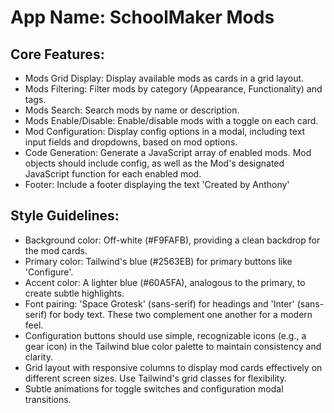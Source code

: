 # **App Name**: SchoolMaker Mods

## Core Features:

- Mods Grid Display: Display available mods as cards in a grid layout.
- Mods Filtering: Filter mods by category (Appearance, Functionality) and tags.
- Mods Search: Search mods by name or description.
- Mods Enable/Disable: Enable/disable mods with a toggle on each card.
- Mod Configuration: Display config options in a modal, including text input fields and dropdowns, based on mod options.
- Code Generation: Generate a JavaScript array of enabled mods. Mod objects should include config, as well as the Mod's designated JavaScript function for each enabled mod.
- Footer: Include a footer displaying the text 'Created by Anthony'

## Style Guidelines:

- Background color: Off-white (#F9FAFB), providing a clean backdrop for the mod cards.
- Primary color: Tailwind's blue (#2563EB) for primary buttons like 'Configure'.
- Accent color: A lighter blue (#60A5FA), analogous to the primary, to create subtle highlights.
- Font pairing: 'Space Grotesk' (sans-serif) for headings and 'Inter' (sans-serif) for body text. These two complement one another for a modern feel.
- Configuration buttons should use simple, recognizable icons (e.g., a gear icon) in the Tailwind blue color palette to maintain consistency and clarity.
- Grid layout with responsive columns to display mod cards effectively on different screen sizes. Use Tailwind's grid classes for flexibility.
- Subtle animations for toggle switches and configuration modal transitions.